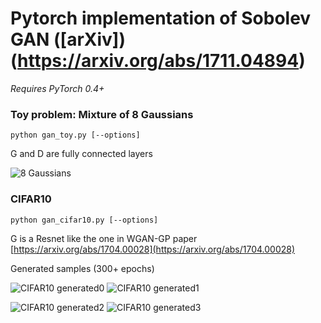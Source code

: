 # Pytorch implementation of Sobolev GAN ([arXiv])(https://arxiv.org/abs/1711.04894)

*Requires PyTorch 0.4+*

### Toy problem: Mixture of 8 Gaussians
`python gan_toy.py [--options]`

G and D are fully connected layers

![8 Gaussians](https://i.imgur.com/3RtQ8kn.gif)

### CIFAR10
`python gan_cifar10.py [--options]`

G is a Resnet like the one in WGAN-GP paper [https://arxiv.org/abs/1704.00028](https://arxiv.org/abs/1704.00028)

Generated samples (300+ epochs)

![CIFAR10 generated0](https://i.imgur.com/g2gUziB.png)
![CIFAR10 generated1](https://i.imgur.com/Fi8VAnU.png)

![CIFAR10 generated2](https://i.imgur.com/OGVrCSL.png)
![CIFAR10 generated3](https://i.imgur.com/0o1ak7s.png)

